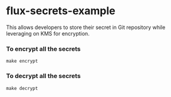 # flux-secrets-example
This allows developers to store their secret in Git repository while leveraging on KMS for encryption.

### To encrypt all the secrets
```
make encrypt
```

### To decrypt all the secrets
```
make decrypt
```
